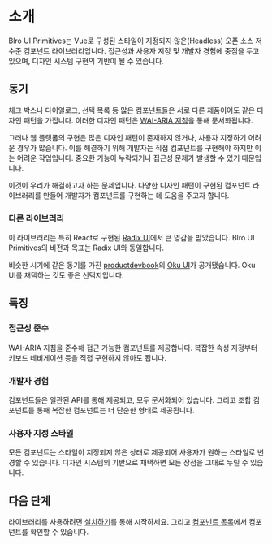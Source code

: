 # 소개

Blro UI Primitives는 Vue로 구성된 스타일이 지정되지 않은(Headless) 오픈 소스 저수준 컴포넌트 라이브러리입니다. 접근성과 사용자 지정 및 개발자 경험에 중점을 두고 있으며, 디자인 시스템 구현의 기반이 될 수 있습니다.

## 동기

체크 박스나 다이얼로그, 선택 목록 등 많은 컴포넌트들은 서로 다른 제품이어도 같은 디자인 패턴을 가집니다. 이러한 디자인 패턴은 [WAI-ARIA 지침](https://www.w3.org/WAI/ARIA/apg/)을 통해 문서화됩니다.

그러나 웹 플랫폼의 구현은 많은 디자인 패턴이 존재하지 않거나, 사용자 지정하기 어려운 경우가 많습니다. 이를 해결하기 위해 개발자는 직접 컴포넌트를 구현해야 하지만 이는 어려운 작업입니다. 중요한 기능이 누락되거나 접근성 문제가 발생할 수 있기 때문입니다.

이것이 우리가 해결하고자 하는 문제입니다. 다양한 디자인 패턴이 구현된 컴포넌트 라이브러리를 만들어 개발자가 컴포넌트를 구현하는 데 도움을 주고자 합니다.

### 다른 라이브러리

이 라이브러리는 특히 React로 구현된 [Radix UI](https://www.radix-ui.com/)에서 큰 영감을 받았습니다. Blro UI Primitives의 비전과 목표는 Radix UI와 동일합니다.

비슷한 시기에 같은 동기를 가진 [productdevbook](https://github.com/productdevbook)의 [Oku UI](https://oku-ui.com/)가 공개됐습니다. Oku UI를 채택하는 것도 좋은 선택지입니다.

## 특징

### 접근성 준수

WAI-ARIA 지침을 준수해 접근 가능한 컴포넌트를 제공합니다. 복잡한 속성 지정부터 키보드 네비게이션 등을 직접 구현하지 않아도 됩니다.

### 개발자 경험

컴포넌트들은 일관된 API를 통해 제공되고, 모두 문서화되어 있습니다. 그리고 조합 컴포넌트를 통해 복잡한 컴포넌트는 더 단순한 형태로 제공됩니다.

### 사용자 지정 스타일

모든 컴포넌트는 스타일이 지정되지 않은 상태로 제공되어 사용자가 원하는 스타일로 변경할 수 있습니다. 디자인 시스템의 기반으로 채택하면 모든 장점을 그대로 누릴 수 있습니다.

## 다음 단계

라이브러리를 사용하려면 [설치하기](/ko/guide/installation)를 통해 시작하세요. 그리고 [컴포넌트 목록](/ko/components)에서 컴포넌트를 확인할 수 있습니다.
